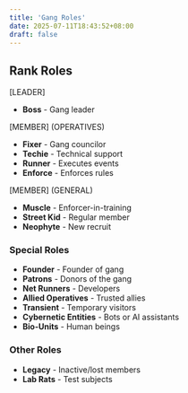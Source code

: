 ```yaml
---
title: 'Gang Roles'
date: 2025-07-11T18:43:52+08:00
draft: false
---
```


## Rank Roles

[LEADER]
- **Boss** - Gang leader

[MEMBER] (OPERATIVES)
- **Fixer** - Gang councilor
- **Techie** - Technical support
- **Runner** - Executes events
- **Enforce** - Enforces rules

[MEMBER] (GENERAL)
- **Muscle** - Enforcer-in-training
- **Street Kid** - Regular member
- **Neophyte** - New recruit


### Special Roles

- **Founder** - Founder of gang
- **Patrons** - Donors of the gang
- **Net Runners** - Developers
- **Allied Operatives** - Trusted allies
- **Transient** - Temporary visitors
- **Cybernetic Entities** - Bots or AI assistants
- **Bio-Units** - Human beings 


### Other Roles

- **Legacy** - Inactive/lost members 
- **Lab Rats** - Test subjects
